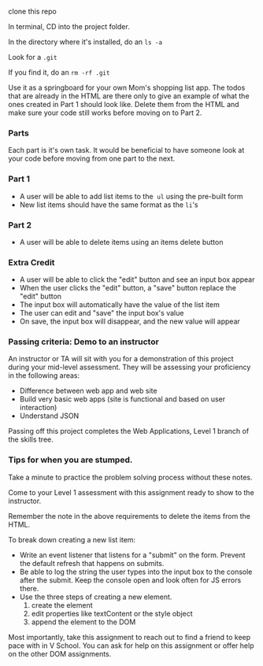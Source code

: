 clone this repo

In terminal, CD into the project folder.

In the directory where it's installed, do an `ls -a`

Look for a `.git`

If you find it, do an `rm -rf .git`

Use it as a springboard for your own Mom's shopping list app. The todos that are already in the HTML are there only to give an example of what the ones created in Part 1 should look like. Delete them from the HTML and make sure your code still works before moving on to Part 2.   

### **Parts**

Each part is it's own task. It would be beneficial to have someone look at your code before moving from one part to the next.

### **Part 1**

- A user will be able to add list items to the  `ul` using the pre-built form
- New list items should have the same format as the `li`'s 

### **Part 2**

- A user will be able to delete items using an items delete button

### **Extra Credit**

- A user will be able to click the "edit" button and see an input box appear
- When the user clicks the "edit" button, a "save" button replace the "edit" button
- The input box will automatically have the value of the list item
- The user can edit and "save" the input box's value
- On save, the input box will disappear, and the new value will appear

### **Passing criteria: Demo to an instructor**

An instructor or TA will sit with you for a demonstration of this project during your mid-level assessment. They will be assessing your proficiency in the following areas:

- Difference between web app and web site
- Build very basic web apps (site is functional and based on user interaction)
- Understand JSON

Passing off this project completes the Web Applications, Level 1 branch of the skills tree.

### **Tips for when you are stumped.**

Take a minute to practice the problem solving process without these notes.

Come to your Level 1 assessment with this assignment ready to show to the instructor.

Remember the note in the above requirements to delete the items from the HTML.

To break down creating a new list item:

- Write an event listener that listens for a "submit" on the form. Prevent the default refresh that happens on submits.
- Be able to log the string the user types into the input box to the console after the submit. Keep the console open and look often for JS errors there.
- Use the three steps of creating a new element.
    1. create the element
    2. edit properties like textContent or the style object
    3. append the element to the DOM

Most importantly, take this assignment to reach out to find a friend to keep pace with in V School. You can ask for help on this assignment or offer help on the other DOM assignments.
